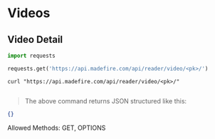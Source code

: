# Videos

## Video Detail

```python
import requests

requests.get('https://api.madefire.com/api/reader/video/<pk>/')
```

```shell
curl "https://api.madefire.com/api/reader/video/<pk>/"
```

```javascript
```

> The above command returns JSON structured like this:

```json
{}
```

Allowed Methods: GET, OPTIONS


